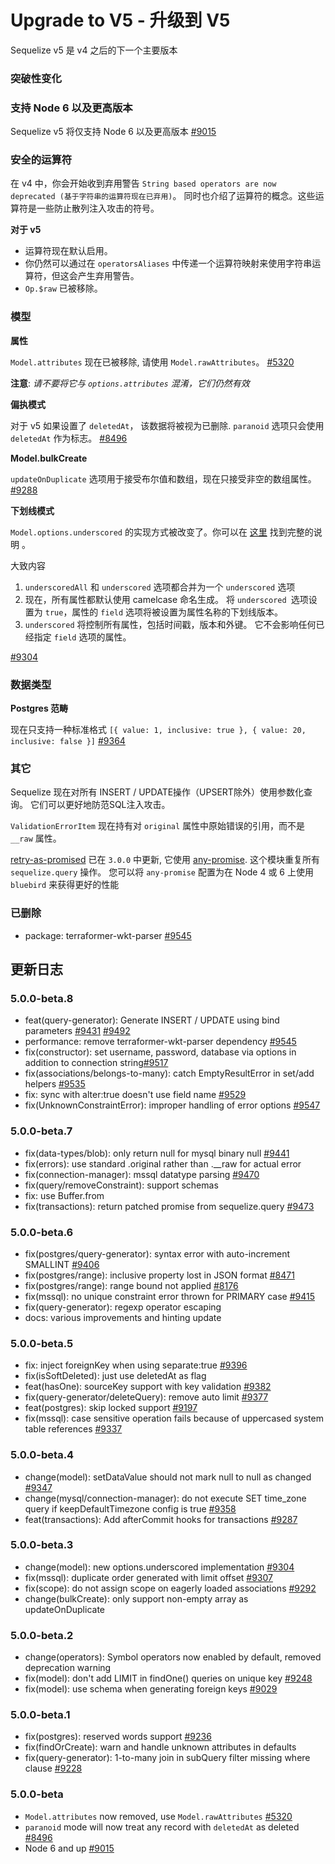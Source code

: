 # Upgrade to V5 - 升级到 V5

Sequelize v5 是 v4 之后的下一个主要版本

### 突破性变化

### 支持 Node 6 以及更高版本

Sequelize v5 将仅支持 Node 6 以及更高版本 [#9015](https://github.com/sequelize/sequelize/issues/9015)

### 安全的运算符

在 v4 中，你会开始收到弃用警告 `String based operators are now deprecated (基于字符串的运算符现在已弃用)`。 同时也介绍了运算符的概念。这些运算符是一些防止散列注入攻击的符号。

**对于 v5**

- 运算符现在默认启用。
- 你仍然可以通过在 `operatorsAliases` 中传递一个运算符映射来使用字符串运算符，但这会产生弃用警告。
- `Op.$raw` 已被移除。

### 模型

**属性**

`Model.attributes` 现在已被移除, 请使用 `Model.rawAttributes`。 [#5320](https://github.com/sequelize/sequelize/issues/5320)

__注意__: _请不要将它与 `options.attributes` 混淆，它们仍然有效_

**偏执模式**

对于 v5 如果设置了 `deletedAt`， 该数据将被视为已删除. `paranoid` 选项只会使用 `deletedAt` 作为标志。 [#8496](https://github.com/sequelize/sequelize/issues/8496)

**Model.bulkCreate**

`updateOnDuplicate` 选项用于接受布尔值和数组，现在只接受非空的数组属性。 [#9288](https://github.com/sequelize/sequelize/issues/9288)


**下划线模式**

`Model.options.underscored` 的实现方式被改变了。你可以在 [这里](https://github.com/sequelize/sequelize/issues/6423#issuecomment-379472035) 找到完整的说明 。

大致内容

1. `underscoredAll` 和 `underscored` 选项都合并为一个 `underscored` 选项
2. 现在，所有属性都默认使用 camelcase 命名生成。 将 `underscored `选项设置为 `true`，属性的 `field` 选项将被设置为属性名称的下划线版本。
3. `underscored` 将控制所有属性，包括时间戳，版本和外键。 它不会影响任何已经指定 `field` 选项的属性。

[#9304](https://github.com/sequelize/sequelize/pull/9304)

### 数据类型

**Postgres 范畴**

现在只支持一种标准格式 `[{ value: 1, inclusive: true }, { value: 20, inclusive: false }]` [#9364](https://github.com/sequelize/sequelize/pull/9364)

### 其它

Sequelize 现在对所有 INSERT / UPDATE操作（UPSERT除外）使用参数化查询。 它们可以更好地防范SQL注入攻击。

`ValidationErrorItem` 现在持有对 `original` 属性中原始错误的引用，而不是 `__raw` 属性。

[retry-as-promised](https://github.com/mickhansen/retry-as-promised) 已在 `3.0.0` 中更新, 它使用 [any-promise](https://github.com/kevinbeaty/any-promise). 这个模块重复所有 `sequelize.query` 操作。 您可以将 `any-promise` 配置为在 Node 4 或 6 上使用 `bluebird` 来获得更好的性能

### 已删除

- package: terraformer-wkt-parser [#9545](https://github.com/sequelize/sequelize/pull/9545)

## 更新日志

### 5.0.0-beta.8

- feat(query-generator): Generate INSERT / UPDATE using bind parameters [#9431](https://github.com/sequelize/sequelize/pull/9431) [#9492](https://github.com/sequelize/sequelize/pull/9492)
- performance: remove terraformer-wkt-parser dependency [#9545](https://github.com/sequelize/sequelize/pull/9545)
- fix(constructor): set username, password, database via options in addition to connection string[#9517](https://github.com/sequelize/sequelize/pull/9517)
- fix(associations/belongs-to-many): catch EmptyResultError in set/add helpers [#9535](https://github.com/sequelize/sequelize/pull/9535)
- fix: sync with alter:true doesn't use field name [#9529](https://github.com/sequelize/sequelize/pull/9529)
- fix(UnknownConstraintError): improper handling of error options [#9547](https://github.com/sequelize/sequelize/pull/9547)

### 5.0.0-beta.7

- fix(data-types/blob): only return null for mysql binary null [#9441](https://github.com/sequelize/sequelize/pull/9441)
- fix(errors): use standard .original rather than .__raw for actual error
- fix(connection-manager): mssql datatype parsing [#9470](https://github.com/sequelize/sequelize/pull/9470)
- fix(query/removeConstraint): support schemas
- fix: use Buffer.from
- fix(transactions): return patched promise from sequelize.query [#9473](https://github.com/sequelize/sequelize/pull/9473)

### 5.0.0-beta.6

- fix(postgres/query-generator): syntax error with auto-increment SMALLINT [#9406](https://github.com/sequelize/sequelize/pull/9406)
- fix(postgres/range): inclusive property lost in JSON format [#8471](https://github.com/sequelize/sequelize/issues/8471)
- fix(postgres/range): range bound not applied [#8176](https://github.com/sequelize/sequelize/issues/8176)
- fix(mssql): no unique constraint error thrown for PRIMARY case [#9415](https://github.com/sequelize/sequelize/pull/9415)
- fix(query-generator): regexp operator escaping
- docs: various improvements and hinting update

### 5.0.0-beta.5

- fix: inject foreignKey when using separate:true [#9396](https://github.com/sequelize/sequelize/pull/9396)
- fix(isSoftDeleted): just use deletedAt as flag
- feat(hasOne): sourceKey support with key validation [#9382](https://github.com/sequelize/sequelize/pull/9382)
- fix(query-generator/deleteQuery): remove auto limit [#9377](https://github.com/sequelize/sequelize/pull/9377)
- feat(postgres): skip locked support [#9197](https://github.com/sequelize/sequelize/pull/9197)
- fix(mssql): case sensitive operation fails because of uppercased system table references [#9337](https://github.com/sequelize/sequelize/pull/9337)

### 5.0.0-beta.4

- change(model): setDataValue should not mark null to null as changed [#9347](https://github.com/sequelize/sequelize/pull/9347)
- change(mysql/connection-manager): do not execute SET time_zone query if keepDefaultTimezone config is true [#9358](https://github.com/sequelize/sequelize/pull/9358)
- feat(transactions): Add afterCommit hooks for transactions [#9287](https://github.com/sequelize/sequelize/pull/9287)

### 5.0.0-beta.3

- change(model): new options.underscored implementation [#9304](https://github.com/sequelize/sequelize/pull/9304)
- fix(mssql): duplicate order generated with limit offset [#9307](https://github.com/sequelize/sequelize/pull/9307)
- fix(scope): do not assign scope on eagerly loaded associations [#9292](https://github.com/sequelize/sequelize/pull/9292)
- change(bulkCreate): only support non-empty array as updateOnDuplicate

### 5.0.0-beta.2

- change(operators): Symbol operators now enabled by default, removed deprecation warning
- fix(model): don't add LIMIT in findOne() queries on unique key [#9248](https://github.com/sequelize/sequelize/pull/9248)
- fix(model): use schema when generating foreign keys [#9029](https://github.com/sequelize/sequelize/issues/9029)

### 5.0.0-beta.1

- fix(postgres): reserved words support [#9236](https://github.com/sequelize/sequelize/pull/9236)
- fix(findOrCreate): warn and handle unknown attributes in defaults
- fix(query-generator): 1-to-many join in subQuery filter missing where clause [#9228](https://github.com/sequelize/sequelize/issues/9228)

### 5.0.0-beta

- `Model.attributes` now removed, use `Model.rawAttributes` [#5320](https://github.com/sequelize/sequelize/issues/5320)
- `paranoid` mode will now treat any record with `deletedAt` as deleted [#8496](https://github.com/sequelize/sequelize/issues/8496)
- Node 6 and up [#9015](https://github.com/sequelize/sequelize/issues/9015)
